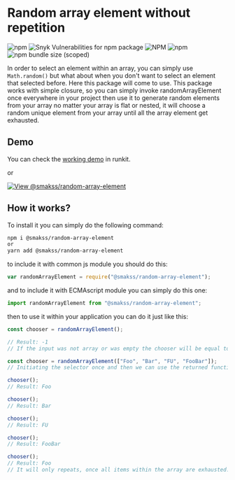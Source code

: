 # Random array element without repetition

![npm](https://img.shields.io/npm/v/@smakss/random-array-element) ![Snyk Vulnerabilities for npm package](https://img.shields.io/snyk/vulnerabilities/npm/@smakss/random-array-element) ![NPM](https://img.shields.io/npm/l/@smakss/random-array-element) ![npm](https://img.shields.io/npm/dt/@smakss/random-array-element) ![npm bundle size (scoped)](https://img.shields.io/bundlephobia/min/@smakss/random-array-element)

In order to select an element within an array, you can simply use `Math.random()` but what about when you don't want to select an element that selected before. Here this package will come to use. This package works with simple closure, so you can simply invoke randomArrayElement once everywhere in your project then use it to generate random elements from your array no matter your array is flat or nested, it will choose a random unique element from your array until all the array element get exhausted.

## Demo

You can check the [working demo](https://runkit.com/smakss/random-array-element) in runkit.

or

[![View @smakss/random-array-element](https://codesandbox.io/static/img/play-codesandbox.svg)](https://codesandbox.io/s/smakss-random-array-element-7yizos?fontsize=14&hidenavigation=1&theme=dark)

## How it works?

To install it you can simply do the following command:

```bash
npm i @smakss/random-array-element
or
yarn add @smakss/random-array-element
```

to include it with common js module you should do this:

```js
var randomArrayElement = require("@smakss/random-array-element");
```

and to include it with ECMAscript module you can simply do this one:

```js
import randomArrayElement from "@smakss/random-array-element";
```

then to use it within your application you can do it just like this:

```js
const chooser = randomArrayElement();

// Result: -1
// If the input was not array or was empty the chooser will be equal to -1, so chooser() will throw an error.
```

```js
const chooser = randomArrayElement(["Foo", "Bar", "FU", "FooBar"]);
// Initiating the selector once and then we can use the returned function to select random none repeatable elements from the array.

chooser();
// Result: Foo

chooser();
// Result: Bar

chooser();
// Result: FU

chooser();
// Result: FooBar

chooser();
// Result: Foo
// It will only repeats, once all items within the array are exhausted.
```
